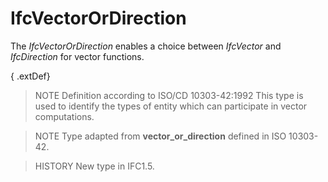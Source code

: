 # IfcVectorOrDirection

The _IfcVectorOrDirection_ enables a choice between _IfcVector_ and _IfcDirection_ for vector functions.<!-- end of definition -->

{ .extDef}
> NOTE Definition according to ISO/CD 10303-42:1992
> This type is used to identify the types of entity which can participate in vector computations.

> NOTE Type adapted from **vector_or_direction** defined in ISO 10303-42.

> HISTORY New type in IFC1.5.
